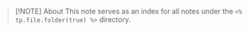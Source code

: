 > [!NOTE] About
> This note serves as an index for all notes under the `<% tp.file.folder(true) %>` directory.